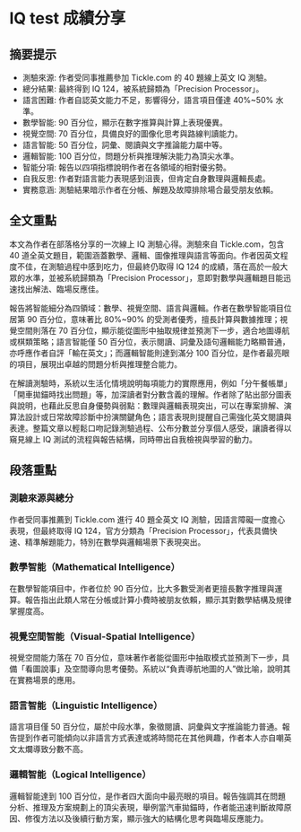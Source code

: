 # IQ test 成績分享

## 摘要提示
- 測驗來源: 作者受同事推薦參加 Tickle.com 的 40 題線上英文 IQ 測驗。  
- 總分結果: 最終得到 IQ 124，被系統歸類為「Precision Processor」。  
- 語言困難: 作者自認英文能力不足，影響得分，語言項目僅達 40%~50% 水準。  
- 數學智能: 90 百分位，顯示在數字推算與計算上表現優異。  
- 視覺空間: 70 百分位，具備良好的圖像化思考與路線判讀能力。  
- 語言智能: 50 百分位，詞彙、閱讀與文字推論能力屬中等。  
- 邏輯智能: 100 百分位，問題分析與推理解決能力為頂尖水準。  
- 智能分項: 報告以四項指標說明作者在各領域的相對優劣勢。  
- 自我反思: 作者對語言能力表現感到沮喪，但肯定自身數理與邏輯長處。  
- 實務意涵: 測驗結果暗示作者在分帳、解題及故障排除場合最受朋友依賴。

## 全文重點
本文為作者在部落格分享的一次線上 IQ 測驗心得。測驗來自 Tickle.com，包含 40 道全英文題目，範圍涵蓋數學、邏輯、圖像推理與語言等面向。作者因英文程度不佳，在測驗過程中感到吃力，但最終仍取得 IQ 124 的成績，落在高於一般大眾的水準，並被系統歸類為「Precision Processor」，意即對數學與邏輯題目能迅速找出解法、臨場反應佳。

報告將智能細分為四領域：數學、視覺空間、語言與邏輯。作者在數學智能項目位居第 90 百分位，意味著比 80%~90% 的受測者優秀，擅長計算與數據推理；視覺空間則落在 70 百分位，顯示能從圖形中抽取規律並預測下一步，適合地圖導航或棋類策略；語言智能僅 50 百分位，表示閱讀、詞彙及語句邏輯能力略顯普通，亦呼應作者自評「輸在英文」；而邏輯智能則達到滿分 100 百分位，是作者最亮眼的項目，展現出卓越的問題分析與推理整合能力。

在解讀測驗時，系統以生活化情境說明每項能力的實際應用，例如「分午餐帳單」「開車拋錨時找出問題」等，加深讀者對分數含義的理解。作者除了貼出部分圖表與說明，也藉此反思自身優勢與弱點：數理與邏輯表現突出，可以在專案排解、演算法設計或日常故障診斷中扮演關鍵角色；語言表現則提醒自己需強化英文閱讀與表達。整篇文章以輕鬆口吻記錄測驗過程、公布分數並分享個人感受，讓讀者得以窺見線上 IQ 測試的流程與報告結構，同時帶出自我檢視與學習的動力。

## 段落重點
### 測驗來源與總分
作者受同事推薦到 Tickle.com 進行 40 題全英文 IQ 測驗，因語言障礙一度擔心表現，但最終取得 IQ 124，官方分類為「Precision Processor」，代表具備快速、精準解題能力，特別在數學與邏輯場景下表現突出。

### 數學智能（Mathematical Intelligence）
在數學智能項目中，作者位於 90 百分位，比大多數受測者更擅長數字推理與運算。報告指出此類人常在分帳或計算小費時被朋友依賴，顯示其對數學結構及規律掌握度高。

### 視覺空間智能（Visual-Spatial Intelligence）
視覺空間能力落在 70 百分位，意味著作者能從圖形中抽取模式並預測下一步，具備「看圖說事」及空間導向思考優勢。系統以“負責導航地圖的人”做比喻，說明其在實務場景的應用。

### 語言智能（Linguistic Intelligence）
語言項目僅 50 百分位，屬於中段水準，象徵閱讀、詞彙與文字推論能力普通。報告提到作者可能傾向以非語言方式表達或將時間花在其他興趣，作者本人亦自嘲英文太爛導致分數不高。

### 邏輯智能（Logical Intelligence）
邏輯智能達到 100 百分位，是作者四大面向中最亮眼的項目。報告強調其在問題分析、推理及方案規劃上的頂尖表現，舉例當汽車拋錨時，作者能迅速判斷故障原因、修復方法以及後續行動方案，顯示強大的結構化思考與臨場反應能力。
